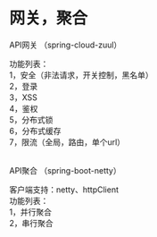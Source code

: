 # 网关，聚合
API网关 （spring-cloud-zuul）

功能列表： <br>
1，安全（非法请求，开关控制，黑名单） <br>
2，登录 <br>
3，XSS <br>
4，鉴权 <br>
5，分布式锁 <br>
6，分布式缓存 <br>
7，限流（全局，路由，单个url）<br>
<br>


API聚合 （spring-boot-netty）

客户端支持：netty、httpClient<br>
功能列表：<br>
1，并行聚合<br>
2，串行聚合<br>
<br>